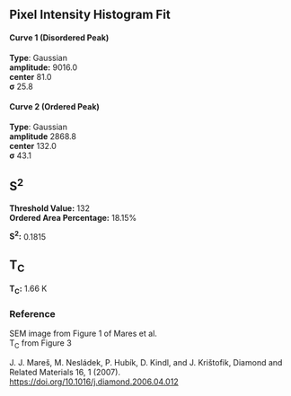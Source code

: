 ## Pixel Intensity Histogram Fit

#### Curve 1 (Disordered Peak)
**Type**: Gaussian\
**amplitude:** 9016.0\
**center** 81.0\
**σ** 25.8


#### Curve 2 (Ordered Peak)
**Type**: Gaussian\
**amplitude** 2868.8\
**center** 132.0\
**σ** 43.1


## S<sup>2</sup>

**Threshold Value:** 132\
**Ordered Area Percentage:** 18.15%


**S<sup>2</sup>:** 0.1815

## T<sub>C</sub>
**T<sub>C</sub>:** 1.66 K


### Reference
SEM image from Figure 1 of Mares et al.\
T<sub>C</sub> from Figure 3


J. J. Mareš, M. Nesládek, P. Hubík, D. Kindl, and J. Krištofik, Diamond and Related Materials 16, 1 (2007).\
https://doi.org/10.1016/j.diamond.2006.04.012

